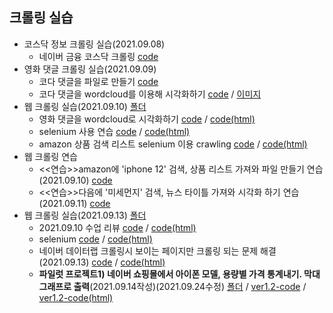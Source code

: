 ## 크롤링 실습
  + 코스닥 정보 크롤링 실습(2021.09.08)
    - 네이버 금융 코스닥 크롤링 [code](https://github.com/kbjung/LikeLion_13th_DataCourse/blob/main/codeclass/03_crawling/2021.09.08/05_stack_get.py)
  + 영화 댓글 크롤링 실습(2021.09.09)
    - 코다 댓글을 파일로 만들기 [code](https://github.com/kbjung/LikeLion_13th_DataCourse/blob/main/codeclass/03_crawling/2021.09.09/kbj_wordcloud/14_movie.py)
    - 코다 댓글을 wordcloud를 이용해 시각화하기 [code](https://github.com/kbjung/LikeLion_13th_DataCourse/blob/main/codeclass/03_crawling/2021.09.09/kbj_wordcloud/14_movie_vis.py) / [이미지](https://github.com/kbjung/LikeLion_13th_DataCourse/blob/main/codeclass/03_crawling/2021.09.09/kbj_wordcloud/myfig2.png)
  + 웹 크롤링 실습(2021.09.10) [폴더](https://github.com/kbjung/LikeLion_13th_DataCourse/tree/main/codeclass/03_crawling/2021.09.10)
    - 영화 댓글을 wordcloud로 시각화하기 [code](https://github.com/kbjung/LikeLion_13th_DataCourse/blob/main/codeclass/03_crawling/2021.09.10/01_bs%2Cwc.ipynb) / [code(html)](https://kbjung.github.io/LikeLion_13th_DataCourse/codeclass/03_crawling/2021.09.10/01_bs,wc.html)
    - selenium 사용 연습 [code](https://github.com/kbjung/LikeLion_13th_DataCourse/blob/main/codeclass/03_crawling/2021.09.10/02_Selenium_%EC%82%AC%EC%9A%A9%EB%B2%95.ipynb) / [code(html)](https://kbjung.github.io/LikeLion_13th_DataCourse/codeclass/03_crawling/2021.09.10/02_Selenium_사용법.html)
    - amazon 상품 검색 리스트 selenium 이용 crawling [code](https://github.com/kbjung/LikeLion_13th_DataCourse/blob/main/codeclass/03_crawling/2021.09.10/03_%EC%95%84%EB%A7%88%EC%A1%B4_%EC%9B%B9_%ED%81%AC%EB%A1%A4%EB%A7%81.ipynb) / [code(html)](https://kbjung.github.io/LikeLion_13th_DataCourse/codeclass/03_crawling/2021.09.10/03_아마존_웹_크롤링.html)
  + 웹 크롤링 연습
    - <<연습>>amazon에 'iphone 12' 검색, 상품 리스트 가져와 파일 만들기 연습(2021.09.10) [code](https://github.com/kbjung/LikeLion_13th_DataCourse/blob/main/practice/2021.09.10-prac/2021.09.10-selenium%20%EC%97%B0%EC%8A%B5.ipynb)
    - <<연습>>다음에 '미세먼지' 검색, 뉴스 타이틀 가져와 시각화 하기 연습(2021.09.11) [code](https://github.com/kbjung/LikeLion_13th_DataCourse/blob/main/practice/2021.09.11-prac/2021.09.11-web_crawling%2C%20wordcloud.ipynb)
  + 웹 크롤링 실습(2021.09.13) [폴더](https://github.com/kbjung/LikeLion_13th_DataCourse/tree/main/codeclass/03_crawling/2021.09.13)
    - 2021.09.10 수업 리뷰 [code](https://github.com/kbjung/LikeLion_13th_DataCourse/blob/main/codeclass/03_crawling/2021.09.13/01_class_review.ipynb) / [code(html)](https://kbjung.github.io/LikeLion_13th_DataCourse/codeclass/03_crawling/2021.09.13/01_class_review.html)
    - selenium [code](https://github.com/kbjung/LikeLion_13th_DataCourse/blob/main/codeclass/03_crawling/2021.09.13/02_selenium.ipynb) / [code(html)](https://kbjung.github.io/LikeLion_13th_DataCourse/codeclass/03_crawling/2021.09.13/02_selenium.html)
    - 네이버 데이터랩 크롤링시 보이는 페이지만 크롤링 되는 문제 해결(2021.09.13) [code](https://github.com/kbjung/LikeLion_13th_DataCourse/blob/main/codeclass/03_crawling/2021.09.13/03_class.ipynb) / [code(html)](https://kbjung.github.io/LikeLion_13th_DataCourse/codeclass/03_crawling/2021.09.13/03_class.html)
    - **파일럿 프로젝트1) 네이버 쇼핑몰에서 아이폰 모델, 용량별 가격 통계내기. 막대 그래프로 출력**(2021.09.14작성)(2021.09.24수정) [폴더](https://github.com/kbjung/LikeLion_13th_DataCourse/tree/main/codeclass/03_crawling/2021.09.14(pilot_project)) / [ver1.2-code](https://github.com/kbjung/LikeLion_13th_DataCourse/blob/main/codeclass/03_crawling/2021.09.14(pilot_project)/%EC%95%84%EC%9D%B4%ED%8F%B0_%EA%B0%80%EA%B2%A9_ver1.2(pd%2Cplotly).ipynb) / [ver1.2-code(html)](https://kbjung.github.io/LikeLion_13th_DataCourse/codeclass/03_crawling/2021.09.14(pilot_project)/아이폰_가격_ver1.2(pd,plotly).html)
